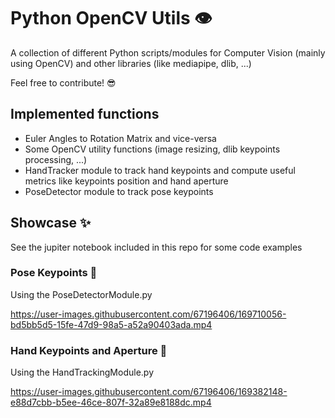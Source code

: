 # Python OpenCV Utils 👁️

A collection of different Python scripts/modules for Computer Vision (mainly using OpenCV) and other libraries (like mediapipe, dlib, ...)

Feel free to contribute! 😎

## Implemented functions
- Euler Angles to Rotation Matrix and vice-versa
- Some OpenCV utility functions (image resizing, dlib keypoints processing, ...)
- HandTracker module to track hand keypoints and compute useful metrics like keypoints position and hand aperture
- PoseDetector module to track pose keypoints

## Showcase ✨
See the jupiter notebook included in this repo for some code examples

### Pose Keypoints 🏃
Using the PoseDetectorModule.py

https://user-images.githubusercontent.com/67196406/169710056-bd5bb5d5-15fe-47d9-98a5-a52a90403ada.mp4


### Hand Keypoints and Aperture 👐
Using the HandTrackingModule.py

https://user-images.githubusercontent.com/67196406/169382148-e88d7cbb-b5ee-46ce-807f-32a89e8188dc.mp4

